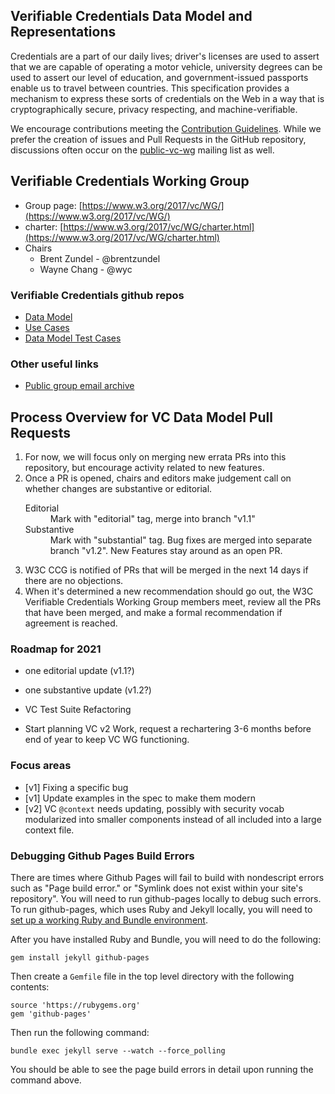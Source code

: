## Verifiable Credentials Data Model and Representations

Credentials are a part of our daily lives; driver's licenses are
used to assert that we are capable of operating a motor vehicle,
university degrees can be used to assert our level of education,
and government-issued passports enable us to travel between countries.
This specification provides a mechanism to express these sorts of
credentials on the Web in a way that is cryptographically secure,
privacy respecting, and machine-verifiable.

We encourage contributions meeting the [Contribution
Guidelines](CONTRIBUTING.md).  While we prefer the creation of issues
and Pull Requests in the GitHub repository, discussions often occur
on the
[public-vc-wg](http://lists.w3.org/Archives/Public/public-vc-wg/)
mailing list as well.

## Verifiable Credentials Working Group
* Group page: [https://www.w3.org/2017/vc/WG/](https://www.w3.org/2017/vc/WG/)
* charter: [https://www.w3.org/2017/vc/WG/charter.html](https://www.w3.org/2017/vc/WG/charter.html)
* Chairs
  * Brent Zundel - @brentzundel
  * Wayne Chang - @wyc

### Verifiable Credentials github repos
* [Data Model](https://github.com/w3c/vc-data-model)
* [Use Cases](https://github.com/w3c/vc-use-cases)
* [Data Model Test Cases](https://github.com/w3c/vc-test-suite)

### Other useful links
* [Public group email archive](https://lists.w3.org/Archives/Public/public-vc-wg/)

## Process Overview for VC Data Model Pull Requests
1. For now, we will focus only on merging new errata PRs into this repository,
   but encourage activity related to new features.
2. Once a PR is opened, chairs and editors make judgement call on whether
   changes are substantive or editorial.
   <dl>
     <dt>Editorial</dt>
     <dd>Mark with "editorial" tag, merge into branch "v1.1"</dd>
     <dt>Substantive</dt>
     <dd>Mark with "substantial" tag. Bug fixes are merged into separate branch "v1.2". New Features stay around as an open PR.</dd>
   </dl>
3. W3C CCG is notified of PRs that will be merged in the next 14 days if there
   are no objections.
4. When it's determined a new recommendation should go out, the W3C Verifiable
   Credentials Working Group members meet, review all the PRs that have been
   merged, and make a formal recommendation if agreement is reached.

### Roadmap for 2021
- one editorial update (v1.1?)
- one substantive update (v1.2?)

- VC Test Suite Refactoring
- Start planning VC v2 Work, request a rechartering 3-6 months before end of
  year to keep VC WG functioning.

### Focus areas
- [v1] Fixing a specific bug
- [v1] Update examples in the spec to make them modern
- [v2] VC `@context` needs updating, possibly with security vocab modularized
  into smaller components instead of all included into a large context file.

### Debugging Github Pages Build Errors

There are times where Github Pages will fail to build with nondescript errors
such as "Page build error." or "Symlink does not exist within your site's
repository". You will need to run github-pages locally to debug such errors.
To run github-pages, which uses Ruby and Jekyll locally, you will need to
[set up a working Ruby and Bundle environment](https://help.dreamhost.com/hc/en-us/articles/115001070131-Using-Bundler-to-install-Ruby-gems).

After you have installed Ruby and Bundle, you will need to do the following:

```
gem install jekyll github-pages
```

Then create a `Gemfile` file in the top level directory with the following
contents:

```
source 'https://rubygems.org'
gem 'github-pages'
```

Then run the following command:

```
bundle exec jekyll serve --watch --force_polling
```

You should be able to see the page build errors in detail upon running the
command above.
